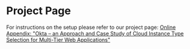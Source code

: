 # Project Page
For instructions on the setup please refer to our project page: [Online Appendix: "Okta – an Approach and Case Study of Cloud Instance Type Selection for Multi-Tier Web Applications"](http://sealuzh.github.io/benchmarking_online_appendix/)
